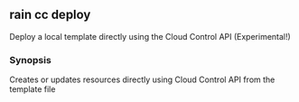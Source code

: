 ## rain cc deploy

Deploy a local template directly using the Cloud Control API (Experimental!)

### Synopsis

Creates or updates resources directly using Cloud Control API from the template file <template>.
You must pass the --experimental (-x) flag to use this command, to acknowledge that it is experimental and likely to be unstable!


```
rain cc deploy <template> <name>
```

### Options

```
  -c, --config string           YAML or JSON file to set tags and parameters
      --debug                   Output debugging information
  -x, --experimental            Acknowledge that this is an experimental feature
  -h, --help                    help for deploy
      --ignore-unknown-params   Ignore unknown parameters
      --params strings          set parameter values; use the format key1=value1,key2=value2
  -p, --profile string          AWS profile name; read from the AWS CLI configuration file
  -r, --region string           AWS region to use
      --s3-bucket string        Name of the S3 bucket that is used to upload assets
      --s3-prefix string        Prefix to add to objects uploaded to S3 bucket
      --tags strings            add tags to the stack; use the format key1=value1,key2=value2
  -u, --unlock string           Unlock <lockid> and continue
  -y, --yes                     don't ask questions; just deploy
```

### Options inherited from parent commands

```
      --no-colour   Disable colour output
```

### SEE ALSO

* [rain cc](rain_cc.md)	 - Interact with templates using Cloud Control API instead of CloudFormation

###### Auto generated by spf13/cobra on 20-Feb-2024
